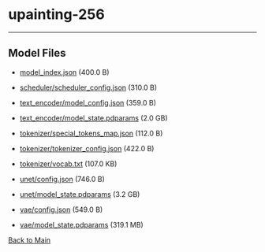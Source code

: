 
# upainting-256
---



## Model Files

- [model_index.json](https://paddlenlp.bj.bcebos.com/models/community/PaddlePaddle/upainting-256/model_index.json) (400.0 B)

- [scheduler/scheduler_config.json](https://paddlenlp.bj.bcebos.com/models/community/PaddlePaddle/upainting-256/scheduler/scheduler_config.json) (310.0 B)

- [text_encoder/model_config.json](https://paddlenlp.bj.bcebos.com/models/community/PaddlePaddle/upainting-256/text_encoder/model_config.json) (359.0 B)

- [text_encoder/model_state.pdparams](https://paddlenlp.bj.bcebos.com/models/community/PaddlePaddle/upainting-256/text_encoder/model_state.pdparams) (2.0 GB)

- [tokenizer/special_tokens_map.json](https://paddlenlp.bj.bcebos.com/models/community/PaddlePaddle/upainting-256/tokenizer/special_tokens_map.json) (112.0 B)

- [tokenizer/tokenizer_config.json](https://paddlenlp.bj.bcebos.com/models/community/PaddlePaddle/upainting-256/tokenizer/tokenizer_config.json) (422.0 B)

- [tokenizer/vocab.txt](https://paddlenlp.bj.bcebos.com/models/community/PaddlePaddle/upainting-256/tokenizer/vocab.txt) (107.0 KB)

- [unet/config.json](https://paddlenlp.bj.bcebos.com/models/community/PaddlePaddle/upainting-256/unet/config.json) (746.0 B)

- [unet/model_state.pdparams](https://paddlenlp.bj.bcebos.com/models/community/PaddlePaddle/upainting-256/unet/model_state.pdparams) (3.2 GB)

- [vae/config.json](https://paddlenlp.bj.bcebos.com/models/community/PaddlePaddle/upainting-256/vae/config.json) (549.0 B)

- [vae/model_state.pdparams](https://paddlenlp.bj.bcebos.com/models/community/PaddlePaddle/upainting-256/vae/model_state.pdparams) (319.1 MB)


[Back to Main](../../)